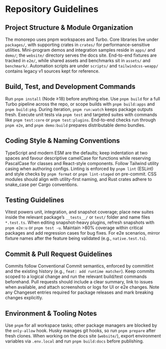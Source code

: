 # Repository Guidelines

## Project Structure & Module Organization
The monorepo uses pnpm workspaces and Turbo. Core libraries live under `packages/`, with supporting crates in `crates/` for performance-sensitive utilities. Mini-program demos and integration samples reside in `apps/` and `demo/`; the `website/` directory serves the docs site. End-to-end fixtures are tracked in `e2e/`, while shared assets and benchmarks sit in `assets/` and `benchmark/`. Automation scripts are under `scripts/` and `tailwindcss-weapp/` contains legacy v1 sources kept for reference.

## Build, Test, and Development Commands
Run `pnpm install` (Node ≥18) before anything else. Use `pnpm build` for a full Turbo pipeline across the repo, or scope builds with `pnpm build:apps` and `pnpm build:pkg`. During iteration, `pnpm run:watch` keeps package outputs fresh. Execute unit tests via `pnpm test` and targeted suites with commands like `pnpm test:core` or `pnpm test:plugins`. End-to-end checks run through `pnpm e2e`, and `pnpm demo:build` prepares distributable demo bundles.

## Coding Style & Naming Conventions
TypeScript and modern ESM are the defaults; keep indentation at two spaces and favour descriptive camelCase for functions while reserving PascalCase for classes and React-style components. Follow Tailwind utility casing when authoring configs. Linting is enforced by `pnpm lint` (ESLint) and style checks by `pnpm format` or `pnpm lint-staged` on pre-commit. CSS modules should align with utility-first naming, and Rust crates adhere to snake_case per Cargo conventions.

## Testing Guidelines
Vitest powers unit, integration, and snapshot coverage; place new suites inside the relevant package’s `__tests__/` or `test/` folder and name files `*.test.ts`. When editing snapshot-heavy plugins, refresh snapshots with `pnpm e2e:u` or `pnpm test -u`. Maintain >80% coverage within critical packages and add regression cases for bug fixes. For e2e scenarios, mirror fixture names after the feature being validated (e.g., `native.test.ts`).

## Commit & Pull Request Guidelines
Commits follow Conventional Commit semantics, enforced by commitlint and the existing history (e.g., `feat: add runtime matcher`). Keep commits scoped to a logical change and run the relevant build/test commands beforehand. Pull requests should include a clear summary, link to issues when available, and attach screenshots or logs for UI or e2e changes. Note any Changeset entries required for package releases and mark breaking changes explicitly.

## Environment & Tooling Notes
Use `pnpm` for all workspace tasks; other package managers are blocked by the `only-allow` hook. Husky manages git hooks, so run `pnpm prepare` after fresh clones. When working on the docs site (`website/`), export environment variables via `.env.local` and run `pnpm build:docs` before publishing.
